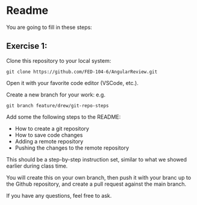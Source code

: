 # Readme

You are going to fill in these steps:

## Exercise 1:  
  
Clone this repository to your local system:
```
git clone https://github.com/FED-104-6/AngularReview.git 
```

Open it with your favorite code editor (VSCode, etc.).  
  
Create a new branch for your work:
e.g.
```
git branch feature/drew/git-repo-steps
```

Add some the following steps to the README:
  - How to create a git repository
  - How to save code changes
  - Adding a remote repository
  - Pushing the changes to the remote repository

This should be a step-by-step instruction set, similar to what we showed earlier during class time.  
  
You will create this on your own branch, then push it with your branc up to the Github repository, and create a pull request against the main branch.  
  
If you have any questions, feel free to ask.   
